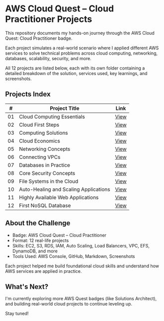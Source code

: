# AWS Cloud Quest – Cloud Practitioner Projects

This repository documents my hands-on journey through the AWS Cloud Quest: Cloud Practitioner badge.

Each project simulates a real-world scenario where I applied different AWS services to solve technical problems across cloud computing, networking, databases, scalability, security, and more.

All 12 projects are listed below, each with its own folder containing a detailed breakdown of the solution, services used, key learnings, and screenshots.

## Projects Index

| #  | Project Title                             | Link |
|----|-------------------------------------------|------|
| 01 | Cloud Computing Essentials                | [View](./Project01_CloudComputingEssentials) |
| 02 | Cloud First Steps                         | [View](./Project02_CloudFirstSteps) |
| 03 | Computing Solutions                       | [View](./Project03_ComputingSolutions) |
| 04 | Cloud Economics                           | [View](./Project04_CloudEconomics) |
| 05 | Networking Concepts                       | [View](./Project05_NetworkingConcepts) |
| 06 | Connecting VPCs                           | [View](./Project06_ConnectingVPCs) |
| 07 | Databases in Practice                     | [View](./Project07_DatabasesInPractice) |
| 08 | Core Security Concepts                    | [View](./Project08_CoreSecurityConcepts) |
| 09 | File Systems in the Cloud                 | [View](./Project09_FileSystemsInTheCloud) |
| 10 | Auto-Healing and Scaling Applications     | [View](./Project10_AutoHealingAndScaling) |
| 11 | Highly Available Web Applications         | [View](./Project11_HighlyAvailableWebApps) |
| 12 | First NoSQL Database                      | [View](./Project12_FirstNoSQLDatabase) |

## About the Challenge

- Badge: AWS Cloud Quest – Cloud Practitioner  
- Format: 12 real-life projects  
- Skills: EC2, S3, RDS, IAM, Auto Scaling, Load Balancers, VPC, EFS, DynamoDB, and more  
- Tools Used: AWS Console, GitHub, Markdown, Screenshots

Each project helped me build foundational cloud skills and understand how AWS services are applied in practice.

## What's Next?

I'm currently exploring more AWS Quest badges (like Solutions Architect), and building real-world cloud projects to continue leveling up.

Stay tuned!
